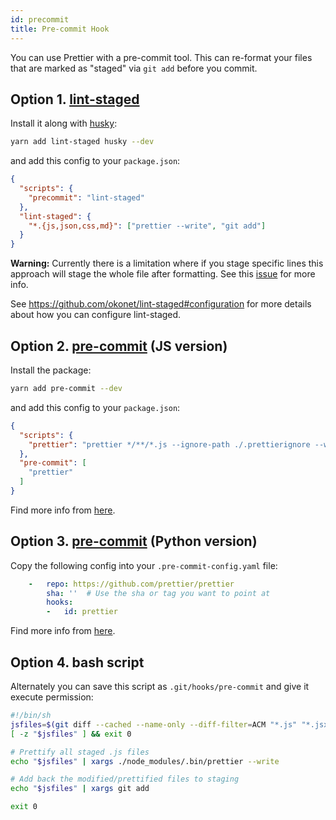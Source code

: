 ```yaml
---
id: precommit
title: Pre-commit Hook
---
```


You can use Prettier with a pre-commit tool. This can re-format your files that are marked as "staged" via `git add` before you commit.

## Option 1. [lint-staged](https://github.com/okonet/lint-staged)

Install it along with [husky](https://github.com/typicode/husky):

```bash
yarn add lint-staged husky --dev
```

and add this config to your `package.json`:

```json
{
  "scripts": {
    "precommit": "lint-staged"
  },
  "lint-staged": {
    "*.{js,json,css,md}": ["prettier --write", "git add"]
  }
}
```

**Warning:** Currently there is a limitation where if you stage specific lines this approach will stage the whole file after formatting. See this [issue](https://github.com/okonet/lint-staged/issues/62) for more info.

See https://github.com/okonet/lint-staged#configuration for more details about how you can configure lint-staged.

## Option 2. [pre-commit](https://github.com/observing/pre-commit) (JS version)

Install the package:

```bash
yarn add pre-commit --dev
```

and add this config to your `package.json`:

```json
{
  "scripts": {
    "prettier": "prettier */**/*.js --ignore-path ./.prettierignore --write && git add . && git status"
  },
  "pre-commit": [
    "prettier"
  ]
}
```

Find more info from [here](https://github.com/observing/pre-commit).

## Option 3. [pre-commit](https://github.com/pre-commit/pre-commit) (Python version)

Copy the following config into your `.pre-commit-config.yaml` file:

```yaml
    -   repo: https://github.com/prettier/prettier
        sha: ''  # Use the sha or tag you want to point at
        hooks:
        -   id: prettier
```

Find more info from [here](http://pre-commit.com).

## Option 4. bash script

Alternately you can save this script as `.git/hooks/pre-commit` and give it execute permission:

```bash
#!/bin/sh
jsfiles=$(git diff --cached --name-only --diff-filter=ACM "*.js" "*.jsx" | tr '\n' ' ')
[ -z "$jsfiles" ] && exit 0

# Prettify all staged .js files
echo "$jsfiles" | xargs ./node_modules/.bin/prettier --write

# Add back the modified/prettified files to staging
echo "$jsfiles" | xargs git add

exit 0
```
